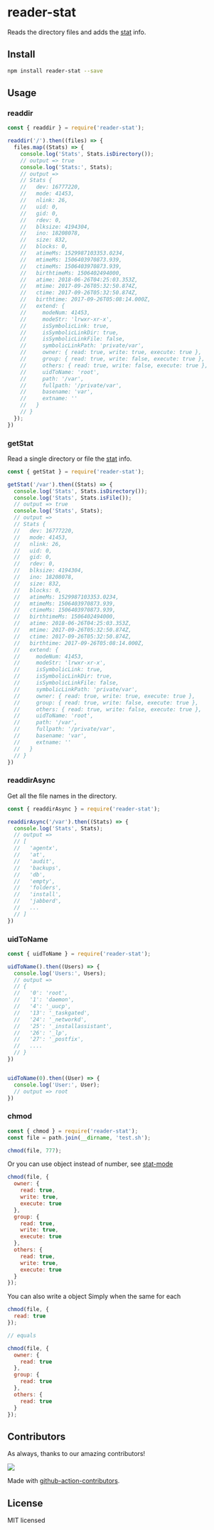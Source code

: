 reader-stat
===

Reads the directory files and adds the [stat](http://nodejs.cn/api/fs.html#fs_class_fs_stats) info.

## Install

```bash
npm install reader-stat --save
```

## Usage

### readdir

```js
const { readdir } = require('reader-stat');

readdir('/').then((files) => {
  files.map((Stats) => {
    console.log('Stats', Stats.isDirectory());
    // output => true
    console.log('Stats:', Stats);
    // output =>
    // Stats {
    //   dev: 16777220,
    //   mode: 41453,
    //   nlink: 26,
    //   uid: 0,
    //   gid: 0,
    //   rdev: 0,
    //   blksize: 4194304,
    //   ino: 18208078,
    //   size: 832,
    //   blocks: 0,
    //   atimeMs: 1529987103353.0234,
    //   mtimeMs: 1506403970873.939,
    //   ctimeMs: 1506403970873.939,
    //   birthtimeMs: 1506402494000,
    //   atime: 2018-06-26T04:25:03.353Z,
    //   mtime: 2017-09-26T05:32:50.874Z,
    //   ctime: 2017-09-26T05:32:50.874Z,
    //   birthtime: 2017-09-26T05:08:14.000Z,
    //   extend: { 
    //     modeNum: 41453,
    //     modeStr: 'lrwxr-xr-x',
    //     isSymbolicLink: true,
    //     isSymbolicLinkDir: true,
    //     isSymbolicLinkFile: false,
    //     symbolicLinkPath: 'private/var',
    //     owner: { read: true, write: true, execute: true },
    //     group: { read: true, write: false, execute: true },
    //     others: { read: true, write: false, execute: true },
    //     uidToName: 'root',
    //     path: '/var',
    //     fullpath: '/private/var',
    //     basename: 'var',
    //     extname: ''
    //   }
    // }  
  });
})
```

### getStat

Read a single directory or file the [stat](http://nodejs.cn/api/fs.html#fs_class_fs_stats) info.

```js
const { getStat } = require('reader-stat');

getStat('/var').then((Stats) => {
  console.log('Stats', Stats.isDirectory());
  console.log('Stats', Stats.isFile());
  // output => true
  console.log('Stats', Stats);
  // output =>
  // Stats {
  //   dev: 16777220,
  //   mode: 41453,
  //   nlink: 26,
  //   uid: 0,
  //   gid: 0,
  //   rdev: 0,
  //   blksize: 4194304,
  //   ino: 18208078,
  //   size: 832,
  //   blocks: 0,
  //   atimeMs: 1529987103353.0234,
  //   mtimeMs: 1506403970873.939,
  //   ctimeMs: 1506403970873.939,
  //   birthtimeMs: 1506402494000,
  //   atime: 2018-06-26T04:25:03.353Z,
  //   mtime: 2017-09-26T05:32:50.874Z,
  //   ctime: 2017-09-26T05:32:50.874Z,
  //   birthtime: 2017-09-26T05:08:14.000Z,
  //   extend: { 
  //     modeNum: 41453,
  //     modeStr: 'lrwxr-xr-x',
  //     isSymbolicLink: true,
  //     isSymbolicLinkDir: true,
  //     isSymbolicLinkFile: false,
  //     symbolicLinkPath: 'private/var',
  //     owner: { read: true, write: true, execute: true },
  //     group: { read: true, write: false, execute: true },
  //     others: { read: true, write: false, execute: true },
  //     uidToName: 'root',
  //     path: '/var',
  //     fullpath: '/private/var',
  //     basename: 'var',
  //     extname: ''
  //   }
  // }
})
```

### readdirAsync

Get all the file names in the directory.

```js
const { readdirAsync } = require('reader-stat');

readdirAsync('/var').then((Stats) => {
  console.log('Stats', Stats);
  // output =>
  // [
  //   'agentx',
  //   'at',
  //   'audit',
  //   'backups',
  //   'db',
  //   'empty',
  //   'folders',
  //   'install',
  //   'jabberd',
  //   ...
  // ]
})
```

### uidToName

```js
const { uidToName } = require('reader-stat');

uidToName().then((Users) => {
  console.log('Users:', Users);
  // output =>
  // {
  //   '0': 'root',
  //   '1': 'daemon',
  //   '4': '_uucp',
  //   '13': '_taskgated',
  //   '24': '_networkd',
  //   '25': '_installassistant',
  //   '26': '_lp',
  //   '27': '_postfix',
  //   ....
  // }
})


uidToName(0).then((User) => {
  console.log('User:', User);
  // output => root
})
```

### chmod

```js
const { chmod } = require('reader-stat');
const file = path.join(__dirname, 'test.sh');

chmod(file, 777);
```

Or you can use object instead of number, see [stat-mode](https://github.com/TooTallNate/stat-mode)

```js
chmod(file, {
  owner: {
    read: true,
    write: true,
    execute: true
  },
  group: {
    read: true,
    write: true,
    execute: true
  },
  others: {
    read: true,
    write: true,
    execute: true
  }
});
```

You can also write a object Simply when the same for each

```js
chmod(file, {
  read: true
});

// equals

chmod(file, {
  owner: {
    read: true
  },
  group: {
    read: true
  },
  others: {
    read: true
  }
});
```

## Contributors

As always, thanks to our amazing contributors!

<a href="https://github.com/jaywcjlove/reader-stat/graphs/contributors">
  <img src="https://jaywcjlove.github.io/reader-stat/CONTRIBUTORS.svg" />
</a>

Made with [github-action-contributors](https://github.com/jaywcjlove/github-action-contributors).

## License

MIT licensed